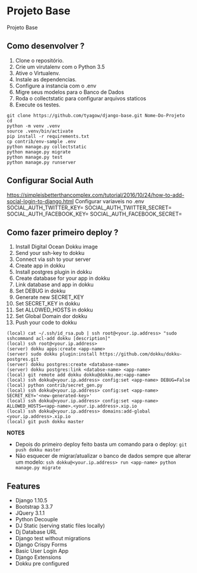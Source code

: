 # Projeto Base

Projeto Base

## Como desenvolver ?

1. Clone o repositório.
2. Crie um virutalenv com o Python 3.5
3. Ative o Virtualenv.
4. Instale as dependencias.
5. Configure a instancia com o .env
6. Migre seus modelos para o Banco de Dados
7. Roda o collectstatic para configurar arquivos staticos
8. Execute os testes.

```console
git clone https://github.com/tyagow/django-base.git Nome-Do-Projeto
cd 
python -m venv .venv
source .venv/bin/activate
pip install -r requirements.txt
cp contrib/env-sample .env
python manage.py collectstatic
python manage.py migrate
python manage.py test
python manage.py runserver
```
## Configurar Social Auth

https://simpleisbetterthancomplex.com/tutorial/2016/10/24/how-to-add-social-login-to-django.html
Configurar variaveis no .env
SOCIAL_AUTH_TWITTER_KEY=
SOCIAL_AUTH_TWITTER_SECRET=
SOCIAL_AUTH_FACEBOOK_KEY=
SOCIAL_AUTH_FACEBOOK_SECRET=

## Como fazer primeiro deploy ?

1. Install Digital Ocean Dokku image
2. Send your ssh-key to dokku
3. Connect via ssh to your server
4. Create app in dokku 
5. Install postgres plugin in dokku 
6. Create database for your app in dokku
7. Link database and app in dokku
8. Set DEBUG in dokku 
9. Generate new SECRET_KEY
10. Set SECRET_KEY in dokku
11. Set ALLOWED_HOSTS in dokku
12. Set Global Domain dor dokku
13. Push your code to dokku

```console
(local) cat ~/.ssh/id_rsa.pub | ssh root@<your.ip.address> "sudo sshcommand acl-add dokku [description]"
(local) ssh root@<your.ip.address>
(server) dokku apps:create <app-name>
(server) sudo dokku plugin:install https://github.com/dokku/dokku-postgres.git
(server) dokku postgres:create <database-name>
(server) dokku postgres:link <databse-name> <app-name>
(local) git remote add dokku dokku@dokku.me:<app-name>
(local) ssh dokku@<your.ip.address> config:set <app-name> DEBUG=False
(local) python contrib/secret_gen.py
(local) ssh dokku@<your.ip.address> config:set <app-name> SECRET_KEY='<new-generated-key>'
(local) ssh dokku@<your.ip.address> config:set <app-name> ALLOWED_HOSTS=<app-name>.<your.ip.address>.xip.io
(local) ssh dokku@<your.ip.address> domains:add-global <your.ip.address>.xip.io
(local) git push dokku master
```
**NOTES**
* Depois do primeiro deploy feito basta um comando para o deploy:
`git push dokku master`
* Não esquecer de migrar/atualizar o banco de dados sempre que alterar um modelo:
`ssh dokku@<your.ip.address> run <app-name> python manage.py migrate`

## Features

* Django 1.10.5
* Bootstrap 3.3.7
* JQuery 3.1.1
* Python Decouple
* DJ Static (serving static files locally)
* Dj Database URL 
* Django test without migrations
* Django Crispy Forms
* Basic User Login App
* Django Extensions
* Dokku pre configured
